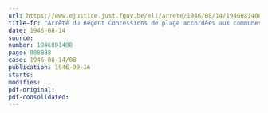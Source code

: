 ```yaml
---
url: https://www.ejustice.just.fgov.be/eli/arrete/1946/08/14/1946081408/justel
title-fr: "Arrêté du Régent Concessions de plage accordées aux communes de La Panne, Coxyde, Oostduinkerke, Lombardsijde, Westende, Middelkerke, Oostende, Breedene, Klemskerke, Vlissegem, Wenduine, Blankenberge, Bruges, Heist et Knokke pour l'établissement d'un service de bains de mer"
date: 1946-08-14
source:
number: 1946081408
page: 888888
case: 1946-08-14/08
publication: 1946-09-16
starts:
modifies:
pdf-original:
pdf-consolidated:
---
```


